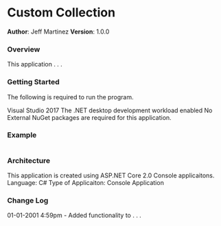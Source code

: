 # Custom Collection
**Author**: Jeff Martinez 
**Version**: 1.0.0

### Overview
This application . . .

### Getting Started
The following is required to run the program.

Visual Studio 2017
The .NET desktop development workload enabled
No External NuGet packages are required for this application.

### Example
```

```

### Architecture
This application is created using ASP.NET Core 2.0 Console applicaitons. 
Language: C# 
Type of Applicaiton: Console Application 

### Change Log
01-01-2001 4:59pm - Added functionality to . . .
